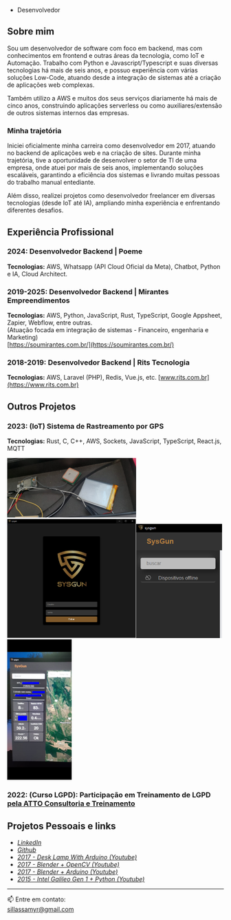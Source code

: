 - Desenvolvedor

## Sobre mim

Sou um desenvolvedor de software com foco em backend, mas com conhecimentos em frontend e outras áreas da tecnologia, como IoT e Automação. Trabalho com Python e Javascript/Typescript e suas diversas tecnologias há mais de seis anos, e possuo experiência com várias soluções Low-Code, atuando desde a integração de sistemas até a criação de aplicações web complexas. 

Também utilizo a AWS e muitos dos seus serviços diariamente há mais de cinco anos, construindo aplicações serverless ou como auxiliares/extensão de outros sistemas internos das empresas.

### Minha trajetória

Iniciei oficialmente minha carreira como desenvolvedor em 2017, atuando no backend de aplicações web e na criação de sites. Durante minha trajetória, tive a oportunidade de desenvolver o setor de TI de uma empresa, onde atuei por mais de seis anos, implementando soluções escaláveis, garantindo a eficiência dos sistemas e livrando muitas pessoas do trabalho manual entediante. 

Além disso, realizei projetos como desenvolvedor freelancer em diversas tecnologias (desde IoT até IA), ampliando minha experiência e enfrentando diferentes desafios.

## Experiência Profissional

### 2024: Desenvolvedor Backend | Poeme
**Tecnologias:** AWS, Whatsapp (API Cloud Oficial da Meta), Chatbot, Python e IA, Cloud Architect.

### 2019-2025: Desenvolvedor Backend | Mirantes Empreendimentos
**Tecnologias:** AWS, Python, JavaScript, Rust, TypeScript, Google Appsheet, Zapier, Webflow, entre outras.  
(Atuação focada em integração de sistemas - Financeiro, engenharia e Marketing)  
[https://soumirantes.com.br/](https://soumirantes.com.br/)

### 2018-2019: Desenvolvedor Backend | Rits Tecnologia
**Tecnologias:** AWS, Laravel (PHP), Redis, Vue.js, etc. 
[www.rits.com.br](https://www.rits.com.br)

## Outros Projetos

### 2023: (IoT) Sistema de Rastreamento por GPS
**Tecnologias:** Rust, C, C++, AWS, Sockets, JavaScript, TypeScript, React.js, MQTT

<img src="imagens/HW.jpeg" alt="Texto 1" width="300"><img src="imagens/Test_1.png" alt="Texto 2" width="300"><img src="imagens/Test_0.png" alt="Texto 2" width="200"><img src="imagens/Test_2.jpeg" alt="Texto 3" width="150">

### 2022: (Curso LGPD): Participação em Treinamento de LGPD [pela ATTO Consultoria e Treinamento](https://www.atto2e.com.br/)

## Projetos Pessoais e links
- *[LinkedIn](https://www.linkedin.com/in/sillassilveira/)*
- *[Github](https://github.com/sillas)*
- *[2017 - Desk Lamp With Arduino (Youtube)](https://www.youtube.com/watch?v=gr-CEdU2xXM)*
- *[2017 - Blender + OpenCV (Youtube)](https://www.youtube.com/watch?v=rvZ0Yy4kTi0)*
- *[2017 - Blender + Arduino (Youtube)](https://www.youtube.com/watch?v=6UIN_hI7L8w)*
- *[2015 - Intel Galileo Gen 1 + Python (Youtube)](https://www.youtube.com/watch?v=O_nYzcCUpAo)*

---

📫 Entre em contato:  
[sillassamyr@gmail.com](mailto:sillassamyr@gmail.com)

